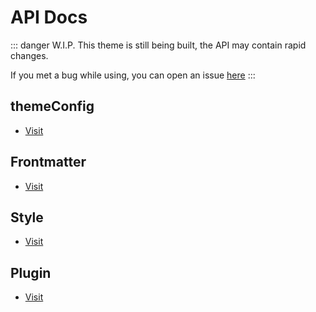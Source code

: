 # API Docs

::: danger W.I.P.
This theme is still being built, the API may contain rapid changes.

If you met a bug while using, you can open an issue [here](https://github.com/Mister-Hope/vuepress-theme-hope/issues)
:::

## themeConfig

- [Visit](themeConfig.md)

## Frontmatter

- [Visit](page.md)

## Style

- [Visit](stylus.md)

## Plugin

- [Visit](plugin/readme.md)
